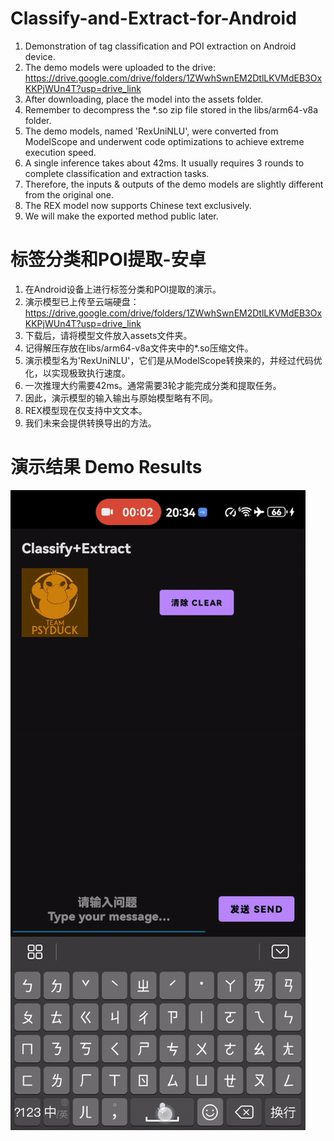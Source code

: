 # Classify-and-Extract-for-Android
1. Demonstration of tag classification and POI extraction on Android device.
2. The demo models were uploaded to the drive: https://drive.google.com/drive/folders/1ZWwhSwnEM2DtlLKVMdEB3OxKKPjWUn4T?usp=drive_link
3. After downloading, place the model into the assets folder.
4. Remember to decompress the *.so zip file stored in the libs/arm64-v8a folder.
5. The demo models, named 'RexUniNLU', were converted from ModelScope and underwent code optimizations to achieve extreme execution speed.
6. A single inference takes about 42ms. It usually requires 3 rounds to complete classification and extraction tasks.
7. Therefore, the inputs & outputs of the demo models are slightly different from the original one.
8. The REX model now supports Chinese text exclusively.
9. We will make the exported method public later.
# 标签分类和POI提取-安卓
1. 在Android设备上进行标签分类和POI提取的演示。
2. 演示模型已上传至云端硬盘：https://drive.google.com/drive/folders/1ZWwhSwnEM2DtlLKVMdEB3OxKKPjWUn4T?usp=drive_link
3. 下载后，请将模型文件放入assets文件夹。
4. 记得解压存放在libs/arm64-v8a文件夹中的*.so压缩文件。
5. 演示模型名为'RexUniNLU'，它们是从ModelScope转换来的，并经过代码优化，以实现极致执行速度。
6. 一次推理大约需要42ms。通常需要3轮才能完成分类和提取任务。
7. 因此，演示模型的输入输出与原始模型略有不同。
8. REX模型现在仅支持中文文本。
9. 我们未来会提供转换导出的方法。
# 演示结果 Demo Results
![Demo Animation](https://github.com/DakeQQ/Classify-and-Extract-for-Android/blob/main/extract.gif?raw=true)
